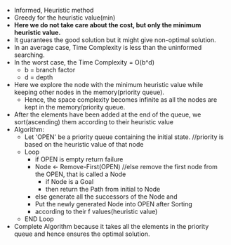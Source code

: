 - Informed, Heuristic method
- Greedy for the heuristic value(min)
- **Here we do not take care about the cost, but only the minimum heuristic value.**
- It guarantees the good solution but it might give non-optimal solution.
- In an average case, Time Complexity is less than the uninformed searching.
- In the worst case, the Time Complexity = O(b^d)
  * b = branch factor
  * d = depth
- Here we explore the node with the minimum heuristic value while keeping other nodes in the memory(priority queue).
  * Hence, the space complexity becomes infinite as all the nodes are kept in the memory/priority queue.
- After the elements have been added at the end of the queue, we sort(ascending) them according to their heuristic value
- Algorithm:
  * Let 'OPEN' be a priority queue containing the initial state.         //priority is based on the heuristic value of that node
  * Loop
    * if OPEN is empty return failure
    * Node <- Remove-First(OPEN)      //else remove the first node from the OPEN, that is called a Node
      * if Node is a Goal
      * then return the Path from initial to Node
    * else generate all the successors of the Node and
    * Put the newly generated Node into OPEN after Sorting
    * according to their f values(heuristic value)
  * END Loop
- Complete Algorithm because it takes all the elements in the priority queue and hence ensures the optimal solution.


